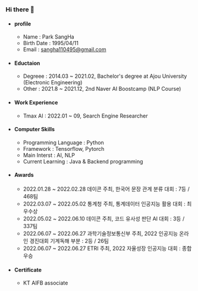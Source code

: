 ### Hi there 👋

- #### profile
  - Name : Park SangHa
  - Birth Date : 1995/04/11
  - Email : sangha110495@gmail.com
  
- #### Eductaion
  - Degreee : 2014.03 ~ 2021.02, Bachelor's degree at Ajou University (Electronic Engineering)
  - Other : 2021.8 ~ 2021.12, 2nd Naver AI Boostcamp (NLP Course) 
  
- #### Work Experience
  - Tmax AI : 2022.01 ~ 09, Search Engine Researcher 
  
- #### Computer Skills 
  - Programming Language : Python
  - Framework : Tensorflow, Pytorch
  - Main Interst : AI, NLP
  - Current Learning : Java & Backend programming
  
- #### Awards
  - 2022.01.28 ~ 2022.02.28 데이콘 주최, 한국어 문장 관계 분류 대회 : 7등 / 468팀
  - 2022.03.07 ~ 2022.05.02 통계청 주최, 통계데이터 인공지능 활용 대회 : 최우수상
  - 2022.05.02 ~ 2022.06.10 데이콘 주최, 코드 유사성 판단 AI 대회 : 3등 / 337팀
  - 2022.06.07 ~ 2022.06.27 과학기술정보통신부 주최, 2022 인공지능 온라인 경진대회 기계독해 부분 : 2등 / 26팀
  - 2022.06.07 ~ 2022.06.27 ETRI 주최, 2022 자율성장 인공지능 대회 : 종합우승
  
  
- #### Certificate 
  - KT AIFB associate 

<!--
**sangHa0411/sangHa0411** is a ✨ _special_ ✨ repository because its `README.md` (this file) appears on your GitHub profile.

Here are some ideas to get you started:

- 🔭 I’m currently working on ...
- 🌱 I’m currently learning ...
- 👯 I’m looking to collaborate on ...
- 🤔 I’m looking for help with ...
- 💬 Ask me about ...
- 📫 How to reach me: ...
- 😄 Pronouns: ...
- ⚡ Fun fact: ...
-->
